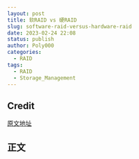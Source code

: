 ```yaml
---
layout: post
title: 软RAID vs 硬RAID
slug: software-raid-versus-hardware-raid
date: 2023-02-24 22:08
status: publish
author: Poly000
categories: 
  - RAID
tags: 
  - RAID
  - Storage_Management
---
```


## Credit

[原文地址](https://utcc.utoronto.ca/~cks/space/blog/tech/HardwareVsSoftwareRAID)

## 正文

<!--
Here's a good argument-starting question: which is faster and/or better, hardware RAID or software RAID?
-->

<!--
A lot of conventional wisdom says hardware RAID, but I mostly disagree. Let's ask the inverse question: how (or when) can hardware RAID be faster than software RAID?
-->

<!--
If you're doing RAID-5, the hardware could do XOR faster than your CPU can. But in modern systems XOR performance is pretty much constrained by the memory bandwidth, not CPU power. It is possible to have better memory bandwidth than the CPU (graphics cards do), but it's not cheap.
-->

<!--
If you're doing RAID-1, hardware RAID can reduce the bus bandwidth needed for writes from N DMA transfers to N disks to one DMA transfer to itself. But for this to make your system faster, you need to be saturating the PCI bus bandwidth with write traffic, which is not exactly common. (In theory you might see this with RAID-5 too.)
-->

<!--
I believe that's it. (Additions and corrections welcome.)
-->

<!--
The usual retort for all this is that while hardware RAID may be no faster than software RAID, at least you're offloading the work from your main CPU so the system's overall speed goes up. However, for this to matter your system needs to be CPU constrained and doing significant write IO (if you only have insignificant write IO, the extra CPU usage for software RAID will also be small). This is not exactly common either.
-->

<!--
There is one downside for software RAID: the operating system has to be running in order to use it, which can complicate early boot. But software RAID also has a lot of upsides, including hardware independence. (You're dependent on software, but you pretty much are anyways; only a few crazy people try moving filesystems between different operating systems.)
-->

<!--
The one wildcard I can see in hardware RAID's favour is virtualization, which might deliver a future of heavily used hardware running close to both CPU and IO saturation.
-->

<!--
(This entry is brought to you by the Tivoli Storage Manager documentation I was plowing through today, which made me grind my teeth by tossing off a 'hardware RAID is better than software RAID' bit in passing.)
-->